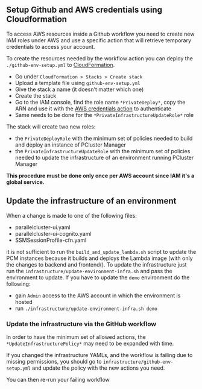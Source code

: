 ## Setup Github and AWS credentials using Cloudformation
To access AWS resources inside a Github workflow you need to create new IAM roles under AWS and use a specific action that will retrieve temporary credentials to access your account.

To create the resources needed by the workflow action you can deploy the `./github-env-setup.yml` to [CloudFormation](https://aws.amazon.com/cloudformation/).
- Go under `CloudFormation > Stacks > Create stack`
- Upload a template file using `github-env-setup.yml`
- Give the stack a name (it doesn't matter which one)
- Create the stack
- Go to the IAM console, find the role name `*PrivateDeploy*`, copy the ARN and use it with the [AWS credentials action](https://github.com/marketplace/actions/configure-aws-credentials-action-for-github-actions) to authenticate
- Same needs to be done for the `*PrivateInfrastructureUpdateRole*` role

The stack will create two new roles:
- the `PrivateDeployRole` with the minimum set of policies needed to build and deploy an instance of PCluster Manager
- the `PrivateInfrastructureUpdateRole` with the minimum set of policies needed to update the infrastructure of an environment running PCluster Manager

**This procedure must be done only once per AWS account since IAM it's a global service.**

## Update the infrastructure of an environment
When a change is made to one of the following files:
- parallelcluster-ui.yaml
- parallelcluster-ui-cognito.yaml
- SSMSessionProfile-cfn.yaml

it is not sufficient to run the `build_and_update_lambda.sh` script to update the PCM instances because it builds and deploys the Lambda image (with only the changes to backend and frontend().
To update the infrastructure just run the `infrastructure/update-environment-infra.sh` and pass the environment to update.
If you have to update the `demo` environment do the following:
- gain `Admin` access to the AWS account in which the environment is hosted
- run `./infrastructure/update-environment-infra.sh demo`

### Update the infrastructure via the GitHub workflow
In order to have the minimum set of allowed actions, the `*UpdateInfrastructurePolicy*` may need to be expanded with time.

If you changed the infrastructure YAMLs, and the workflow is failing due to missing permissions, you should go to `infrastructure/github-env-setup.yml` and update the policy with the new actions you need.

You can then re-run your failing workflow